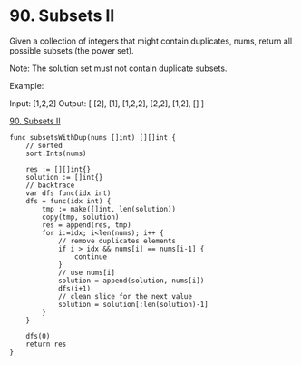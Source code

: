 # 90. Subsets II

Given a collection of integers that might contain duplicates, nums, return all possible subsets (the power set).

Note: The solution set must not contain duplicate subsets.

Example:

Input: [1,2,2]
Output:
[
  [2],
  [1],
  [1,2,2],
  [2,2],
  [1,2],
  []
]

[90. Subsets II](https://leetcode.com/problems/subsets-ii/)


```golang
func subsetsWithDup(nums []int) [][]int {
    // sorted
    sort.Ints(nums)

    res := [][]int{}
    solution := []int{}
    // backtrace
    var dfs func(idx int)
    dfs = func(idx int) {
        tmp := make([]int, len(solution))
        copy(tmp, solution)
        res = append(res, tmp)
        for i:=idx; i<len(nums); i++ {
            // remove duplicates elements
            if i > idx && nums[i] == nums[i-1] {
                continue
            }
            // use nums[i]
            solution = append(solution, nums[i])
            dfs(i+1)
            // clean slice for the next value
            solution = solution[:len(solution)-1]
        }
    }
    
    dfs(0)
    return res
}
```
